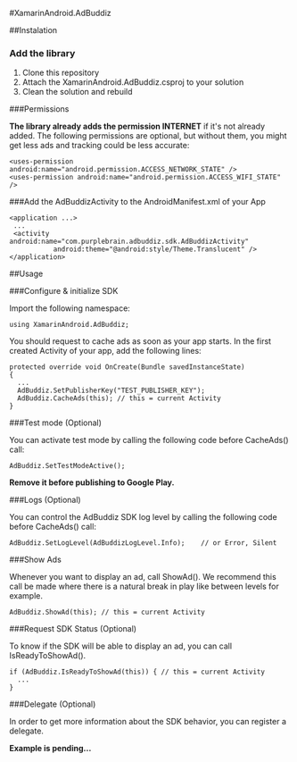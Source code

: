 #XamarinAndroid.AdBuddiz

##Instalation

### Add the library

1. Clone this repository
2. Attach the XamarinAndroid.AdBuddiz.csproj to your solution
3. Clean the solution and rebuild

###Permissions

**The library already adds the permission INTERNET** if it's not already added. The following permissions are optional, but without them, you might get less ads and tracking could be less accurate:

    <uses-permission android:name="android.permission.ACCESS_NETWORK_STATE" />
    <uses-permission android:name="android.permission.ACCESS_WIFI_STATE" />
    
###Add the AdBuddizActivity to the AndroidManifest.xml of your App


    <application ...>
     ...
     <activity android:name="com.purplebrain.adbuddiz.sdk.AdBuddizActivity" 
               android:theme="@android:style/Theme.Translucent" />
    </application>
    
##Usage

###Configure & initialize SDK

Import the following namespace:

    using XamarinAndroid.AdBuddiz;

You should request to cache ads as soon as your app starts. In the first created Activity of your app, add the following lines:

    protected override void OnCreate(Bundle savedInstanceState)
    {
      ...
      AdBuddiz.SetPublisherKey("TEST_PUBLISHER_KEY");
      AdBuddiz.CacheAds(this); // this = current Activity
    }
    
###Test mode (Optional)

You can activate test mode by calling the following code before CacheAds() call:

    AdBuddiz.SetTestModeActive();
    
**Remove it before publishing to Google Play.**

###Logs (Optional)

You can control the AdBuddiz SDK log level by calling the following code before CacheAds() call:

    AdBuddiz.SetLogLevel(AdBuddizLogLevel.Info);    // or Error, Silent
    
###Show Ads

Whenever you want to display an ad, call ShowAd(). We recommend this call be made where there is a natural break in play like between levels for example.

    AdBuddiz.ShowAd(this); // this = current Activity
    
###Request SDK Status (Optional)

To know if the SDK will be able to display an ad, you can call IsReadyToShowAd().

    if (AdBuddiz.IsReadyToShowAd(this)) { // this = current Activity
      ...
    }
    
###Delegate (Optional)

In order to get more information about the SDK behavior, you can register a delegate.

**Example is pending...**
